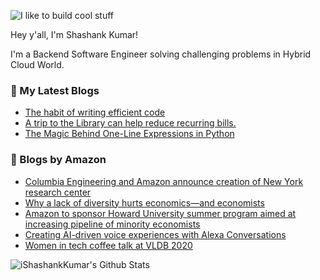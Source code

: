 ![I like to build cool stuff](https://res.cloudinary.com/dt8g3rhcy/image/upload/v1595929574/i_like_to_build_cool_shit._1_nzbwjh.png)

Hey y'all, I'm Shashank Kumar! 

I'm a Backend Software Engineer solving challenging problems in Hybrid Cloud World.

### 📕 My Latest Blogs
<!-- BLOG-POST-LIST:START -->
- [The habit of writing efficient code](https://medium.com/@ishashankkumar/the-habit-of-writing-efficient-code-153b05f04269?source=rss-d24dda280d5f------2)
- [A trip to the Library can help reduce recurring bills.](https://medium.com/swlh/a-trip-to-the-library-can-help-reduce-recurring-bills-23bca495cdf5?source=rss-d24dda280d5f------2)
- [The Magic Behind One-Line Expressions in Python](https://medium.com/swlh/the-magic-behind-one-line-expressions-in-python-816c10180c5c?source=rss-d24dda280d5f------2)
<!-- BLOG-POST-LIST:END -->

### 📕 Blogs by Amazon
<!-- AMAZON-BLOG-POST-LIST:START -->
- [Columbia Engineering and Amazon announce creation of New York research center](https://www.amazon.science/academic-engagements/columbia-engineering-and-amazon-announce-creation-of-new-york-research-center)
- [Why a lack of diversity hurts economics—and economists](https://www.amazon.science/why-a-lack-of-diversity-hurts-economics-and-economists)
- [Amazon to sponsor Howard University summer program aimed at increasing pipeline of minority economists](https://www.amazon.science/latest-news/amazon-to-sponsor-howard-university-summer-program-aimed-at-increasing-pipeline-of-minority-economists)
- [Creating AI-driven voice experiences with Alexa Conversations](https://www.amazon.science/videos-webinars/conversational-AI-alexa-dialogue-management)
- [Women in tech coffee talk at VLDB 2020](https://www.amazon.science/videos-webinars/women-in-tech-coffee-talk-at-vldb-2020)
<!-- AMAZON-BLOG-POST-LIST:END -->



<img align="center" alt="iShashankKumar's Github Stats" src="https://github-readme-stats.vercel.app/api?username=ishashankkumar&show_icons=true&hide_border=true" />
